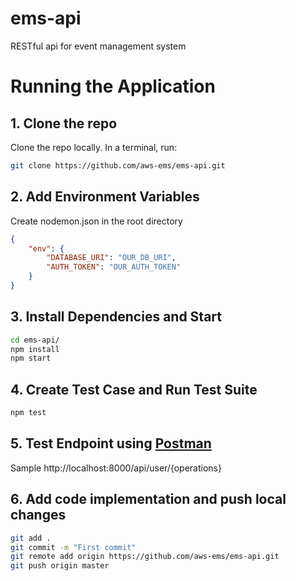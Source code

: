 # ems-api

RESTful api for event management system


# Running the Application
## 1. Clone the repo
Clone the repo locally. In a terminal, run:
```bash
git clone https://github.com/aws-ems/ems-api.git
```

## 2. Add Environment Variables
Create nodemon.json in the root directory
```json
{
    "env": {
        "DATABASE_URI": "OUR_DB_URI",
        "AUTH_TOKEN": "OUR_AUTH_TOKEN"
    }
}
```

## 3. Install Dependencies and Start
```bash
cd ems-api/
npm install
npm start
```

## 4. Create Test Case and Run Test Suite
```bash
npm test
```

## 5. Test Endpoint using [Postman](https://www.getpostman.com/)
Sample
http://localhost:8000/api/user/{operations}

## 6. Add code implementation and push local changes
```bash
git add .
git commit -m "First commit"
git remote add origin https://github.com/aws-ems/ems-api.git
git push origin master
```

